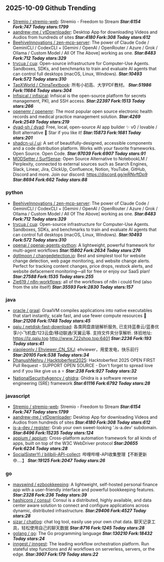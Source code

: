 ## 2025-10-09 Github Trending

### 
* [Stremio / stremio-web](https://github.com/Stremio/stremio-web): Stremio - Freedom to Stream ***Star:6154 Fork:747 Today stars:1799***
* [aandrew-me / ytDownloader](https://github.com/aandrew-me/ytDownloader): Desktop App for downloading Videos and Audios from hundreds of sites ***Star:4180 Fork:308 Today stars:612***
* [BeehiveInnovations / zen-mcp-server](https://github.com/BeehiveInnovations/zen-mcp-server): The power of Claude Code / GeminiCLI / CodexCLI + [Gemini / OpenAI / OpenRouter / Azure / Grok / Ollama / Custom Model / All Of The Above] working as one. ***Star:8483 Fork:712 Today stars:329***
* [trycua / cua](https://github.com/trycua/cua): Open-source infrastructure for Computer-Use Agents. Sandboxes, SDKs, and benchmarks to train and evaluate AI agents that can control full desktops (macOS, Linux, Windows). ***Star:10493 Fork:572 Today stars:310***
* [TapXWorld / ChinaTextbook](https://github.com/TapXWorld/ChinaTextbook): 所有小初高、大学PDF教材。 ***Star:51986 Fork:11684 Today stars:304***
* [Infisical / infisical](https://github.com/Infisical/infisical): Infisical is the open-source platform for secrets management, PKI, and SSH access. ***Star:22397 Fork:1513 Today stars:266***
* [openemr / openemr](https://github.com/openemr/openemr): The most popular open source electronic health records and medical practice management solution. ***Star:4269 Fork:2549 Today stars:219***
* [dyad-sh / dyad](https://github.com/dyad-sh/dyad): Free, local, open-source AI app builder ✨ v0 / lovable / Bolt alternative 🌟 Star if you like it! ***Star:15873 Fork:1681 Today stars:201***
* [shadcn-ui / ui](https://github.com/shadcn-ui/ui): A set of beautifully-designed, accessible components and a code distribution platform. Works with your favorite frameworks. Open Source. Open Code. ***Star:97039 Fork:6907 Today stars:91***
* [MODSetter / SurfSense](https://github.com/MODSetter/SurfSense): Open Source Alternative to NotebookLM / Perplexity, connected to external sources such as Search Engines, Slack, Linear, Jira, ClickUp, Confluence, Notion, YouTube, GitHub, Discord and more. Join our discord: https://discord.gg/ejRNvftDp9 ***Star:8694 Fork:662 Today stars:88***

### python
* [BeehiveInnovations / zen-mcp-server](https://github.com/BeehiveInnovations/zen-mcp-server): The power of Claude Code / GeminiCLI / CodexCLI + [Gemini / OpenAI / OpenRouter / Azure / Grok / Ollama / Custom Model / All Of The Above] working as one. ***Star:8483 Fork:712 Today stars:329***
* [trycua / cua](https://github.com/trycua/cua): Open-source infrastructure for Computer-Use Agents. Sandboxes, SDKs, and benchmarks to train and evaluate AI agents that can control full desktops (macOS, Linux, Windows). ***Star:10493 Fork:572 Today stars:310***
* [openai / openai-agents-python](https://github.com/openai/openai-agents-python): A lightweight, powerful framework for multi-agent workflows ***Star:15802 Fork:2634 Today stars:276***
* [dgtlmoon / changedetection.io](https://github.com/dgtlmoon/changedetection.io): Best and simplest tool for website change detection, web page monitoring, and website change alerts. Perfect for tracking content changes, price drops, restock alerts, and website defacement monitoring—all for free or enjoy our SaaS plan! ***Star:27588 Fork:1535 Today stars:255***
* [Zie619 / n8n-workflows](https://github.com/Zie619/n8n-workflows): all of the workflows of n8n i could find (also from the site itself) ***Star:35593 Fork:2830 Today stars:157***

### java
* [oracle / graal](https://github.com/oracle/graal): GraalVM compiles applications into native executables that start instantly, scale fast, and use fewer compute resources 🚀 ***Star:21208 Fork:1748 Today stars:45***
* [qaiu / netdisk-fast-download](https://github.com/qaiu/netdisk-fast-download): 各类网盘直链解析服务, 已支持蓝奏云/蓝奏优享/小飞机盘/123云盘/移动联通/天翼云等. 支持文件夹分享解析. 体验地址: https://lz.qaiu.top http://www.722shop.top:6401 ***Star:2236 Fork:193 Today stars:41***
* [xiaojieonly / Ehviewer_CN_SXJ](https://github.com/xiaojieonly/Ehviewer_CN_SXJ): ehviewer，用爱发电，快乐前行 ***Star:20105 Fork:538 Today stars:34***
* [DhanushNehru / Hacktoberfest2025](https://github.com/DhanushNehru/Hacktoberfest2025): Hacktoberfest 2025 OPEN FIRST Pull Request - SUPPORT OPEN SOURCE - Don't forget to spread love and if you like give us a ⭐️ ***Star:238 Fork:927 Today stars:32***
* [NationalSecurityAgency / ghidra](https://github.com/NationalSecurityAgency/ghidra): Ghidra is a software reverse engineering (SRE) framework ***Star:61116 Fork:6792 Today stars:28***

### javascript
* [Stremio / stremio-web](https://github.com/Stremio/stremio-web): Stremio - Freedom to Stream ***Star:6154 Fork:747 Today stars:1799***
* [aandrew-me / ytDownloader](https://github.com/aandrew-me/ytDownloader): Desktop App for downloading Videos and Audios from hundreds of sites ***Star:4180 Fork:308 Today stars:612***
* [is-a-dev / register](https://github.com/is-a-dev/register): Grab your own sweet-looking '.is-a.dev' subdomain. ***Star:8496 Fork:15235 Today stars:124***
* [appium / appium](https://github.com/appium/appium): Cross-platform automation framework for all kinds of apps, built on top of the W3C WebDriver protocol ***Star:20655 Fork:6234 Today stars:28***
* [SocialSisterYi / bilibili-API-collect](https://github.com/SocialSisterYi/bilibili-API-collect): 哔哩哔哩-API收集整理【不断更新中....】 ***Star:19125 Fork:2047 Today stars:26***

### go
* [mayswind / ezbookkeeping](https://github.com/mayswind/ezbookkeeping): A lightweight, self-hosted personal finance app with a user-friendly interface and powerful bookkeeping features. ***Star:2328 Fork:236 Today stars:39***
* [hashicorp / consul](https://github.com/hashicorp/consul): Consul is a distributed, highly available, and data center aware solution to connect and configure applications across dynamic, distributed infrastructure. ***Star:29406 Fork:4527 Today stars:28***
* [sjzar / chatlog](https://github.com/sjzar/chatlog): chat log tool, easily use your own chat data. 聊天记录工具，轻松使用自己的聊天数据 ***Star:8716 Fork:1245 Today stars:28***
* [golang / go](https://github.com/golang/go): The Go programming language ***Star:130210 Fork:18432 Today stars:24***
* [inngest / inngest](https://github.com/inngest/inngest): The leading workflow orchestration platform. Run stateful step functions and AI workflows on serverless, servers, or the edge. ***Star:3907 Fork:179 Today stars:22***
